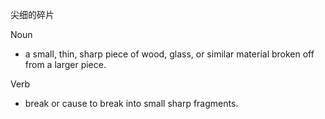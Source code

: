 尖细的碎片

Noun
- a small, thin, sharp piece of wood, glass, or similar material broken off from a larger piece.

Verb
- break or cause to break into small sharp fragments.
